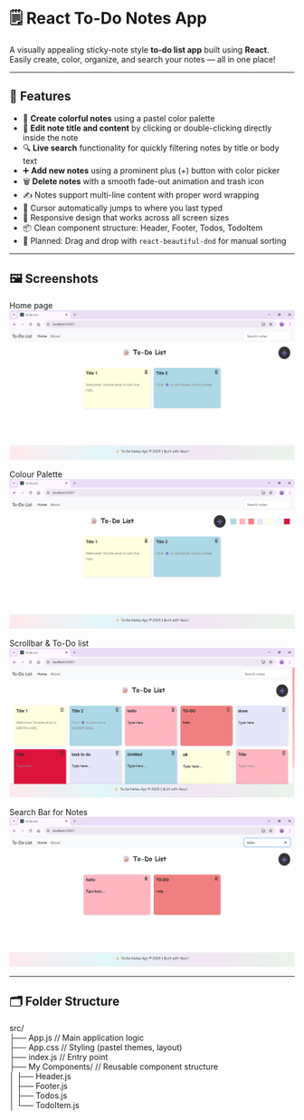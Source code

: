 # 🗒️ React To-Do Notes App

A visually appealing sticky-note style **to-do list app** built using **React**.  
Easily create, color, organize, and search your notes — all in one place!

---

## 🎯 Features

- 🎨 **Create colorful notes** using a pastel color palette
- 📝 **Edit note title and content** by clicking or double-clicking directly inside the note
- 🔍 **Live search** functionality for quickly filtering notes by title or body text
- ➕ **Add new notes** using a prominent plus (+) button with color picker
- 🗑️ **Delete notes** with a smooth fade-out animation and trash icon
- ✍️ Notes support multi-line content with proper word wrapping
- 🎯 Cursor automatically jumps to where you last typed
- 📐 Responsive design that works across all screen sizes
- 📦 Clean component structure: Header, Footer, Todos, TodoItem
- 🎯 Planned: Drag and drop with `react-beautiful-dnd` for manual sorting

---

## 🖼️ Screenshots

Home page
![Home page](image.png)

Colour Palette
![Colour Palette](image-2.png)

Scrollbar & To-Do list
![Scrollbar & To-Do list](image-3.png)

Search Bar for Notes
![Search Bar for Notes](image-4.png)

---

## 🗂️ Folder Structure

src/ <br />
├── App.js               // Main application logic <br />
├── App.css             // Styling (pastel themes, layout) <br />
├── index.js            // Entry point <br />
├── My Components/      // Reusable component structure <br />
│   ├── Header.js <br />
│   ├── Footer.js <br />
│   ├── Todos.js <br />
│   └── TodoItem.js <br />
